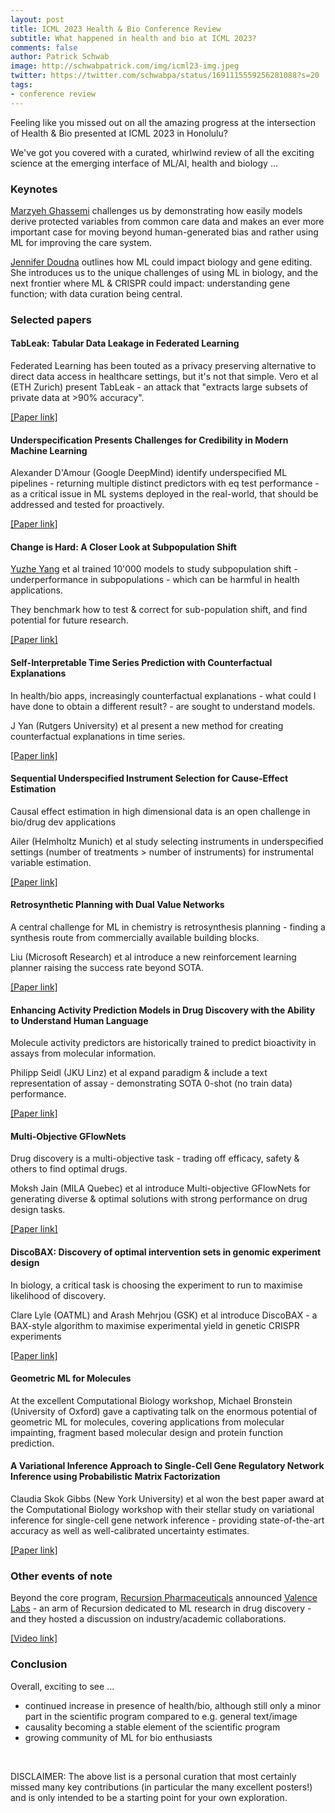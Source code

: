 ```yaml
---
layout: post
title: ICML 2023 Health & Bio Conference Review
subtitle: What happened in health and bio at ICML 2023?
comments: false
author: Patrick Schwab
image: http://schwabpatrick.com/img/icml23-img.jpeg
twitter: https://twitter.com/schwabpa/status/1691115559256281088?s=20
tags:
- conference review
---
```

Feeling like you missed out on all the amazing progress at the intersection of Health & Bio presented at ICML 2023 in Honolulu?

We've got you covered with a curated, whirlwind review of all the exciting science at the emerging interface of ML/AI, health and biology ...

<h3>Keynotes</h3>

<a href="https://healthyml.org/">Marzyeh Ghassemi</a> challenges us by demonstrating how easily models derive protected variables from common care data and makes an ever more important case for moving beyond human-generated bias and rather using ML for improving the care system.

<div class="gallery">
<galleryitem src="http://schwabpatrick.com/img/icml2023/mg1.jpeg"></galleryitem> 
<galleryitem src="http://schwabpatrick.com/img/icml2023/mg2.jpeg"></galleryitem>
<galleryitem src="http://schwabpatrick.com/img/icml2023/mg3.jpeg"></galleryitem>
<galleryitem src="http://schwabpatrick.com/img/icml2023/mg4.jpeg"></galleryitem>
</div>

<a href="https://vcresearch.berkeley.edu/faculty/jennifer-doudna">Jennifer Doudna</a> outlines how ML could impact biology and gene editing. She introduces us to the unique challenges of using ML in biology, and the next frontier where ML & CRISPR could impact: understanding gene function; with data curation being central.

<div class="gallery">
<galleryitem src="http://schwabpatrick.com/img/icml2023/jd1.jpeg"></galleryitem> 
<galleryitem src="http://schwabpatrick.com/img/icml2023/jd2.jpeg"></galleryitem>
<galleryitem src="http://schwabpatrick.com/img/icml2023/jd3.jpeg"></galleryitem>
<galleryitem src="http://schwabpatrick.com/img/icml2023/jd4.jpeg"></galleryitem>
</div>

<h3>Selected papers</h3>

<h4>TabLeak: Tabular Data Leakage in Federated Learning</h4>

Federated Learning has been touted as a privacy preserving alternative to direct data access in healthcare settings, but it's not that simple.
Vero et al (ETH Zurich) present TabLeak - an attack that "extracts large subsets of private data at >90% accuracy".

<a href="https://proceedings.mlr.press/v202/vero23a.html">[Paper link]</a>

<div class="gallery">
<galleryitem src="http://schwabpatrick.com/img/icml2023/fl1.jpeg"></galleryitem> 
<galleryitem src="http://schwabpatrick.com/img/icml2023/fl2.jpeg"></galleryitem>
</div>

<h4>Underspecification Presents Challenges for Credibility in Modern Machine Learning</h4>

Alexander D'Amour (Google DeepMind) identify underspecified ML pipelines - returning multiple distinct predictors with eq test performance - as a critical issue in ML systems deployed in the real-world, that should be addressed and tested for proactively.

<a href="https://jmlr.org/papers/v23/20-1335.html">[Paper link]</a>

<div class="gallery">
<galleryitem src="http://schwabpatrick.com/img/icml2023/us1.jpeg"></galleryitem> 
<galleryitem src="http://schwabpatrick.com/img/icml2023/us2.jpeg"></galleryitem>
<galleryitem src="http://schwabpatrick.com/img/icml2023/us3.jpeg"></galleryitem>
</div>


<h4>Change is Hard: A Closer Look at Subpopulation Shift</h4>

<a href="https://www.mit.edu/~yuzhe/">Yuzhe Yang</a> et al trained 10'000 models to study subpopulation shift - underperformance in subpopulations - which can be harmful in health  applications.

They benchmark how to test & correct for sub-population shift, and find potential for future research.

<a href="https://arxiv.org/abs/2302.12254">[Paper link]</a>

<div class="gallery">
<galleryitem src="http://schwabpatrick.com/img/icml2023/sp1.jpeg"></galleryitem> 
<galleryitem src="http://schwabpatrick.com/img/icml2023/sp2.jpeg"></galleryitem>
<galleryitem src="http://schwabpatrick.com/img/icml2023/sp3.jpeg"></galleryitem>
<galleryitem src="http://schwabpatrick.com/img/icml2023/sp4.jpeg"></galleryitem>
</div>


<h4>Self-Interpretable Time Series Prediction with Counterfactual Explanations</h4>

In health/bio apps, increasingly counterfactual explanations - what could I have done to obtain a different result? - are sought to understand models.

J Yan (Rutgers University) et al present a new method for creating counterfactual explanations in time series.

<a href="https://arxiv.org/abs/2306.06024">[Paper link]</a>

<div class="gallery">
<galleryitem src="http://schwabpatrick.com/img/icml2023/ce1.jpeg"></galleryitem> 
<galleryitem src="http://schwabpatrick.com/img/icml2023/ce2.jpeg"></galleryitem>
<galleryitem src="http://schwabpatrick.com/img/icml2023/ce3.jpeg"></galleryitem>
<galleryitem src="http://schwabpatrick.com/img/icml2023/ce4.jpeg"></galleryitem>
</div>

<h4>Sequential Underspecified Instrument Selection for Cause-Effect Estimation</h4>

Causal effect estimation in high dimensional data is an open challenge in bio/drug dev applications

Ailer (Helmholtz Munich) et al study selecting instruments in underspecified settings (number of treatments > number of instruments) for instrumental variable estimation.

<a href="https://arxiv.org/abs/2302.05684">[Paper link]</a>

<div class="gallery">
<galleryitem src="http://schwabpatrick.com/img/icml2023/sc1.jpeg"></galleryitem> 
<galleryitem src="http://schwabpatrick.com/img/icml2023/sc2.jpeg"></galleryitem>
<galleryitem src="http://schwabpatrick.com/img/icml2023/sc3.jpeg"></galleryitem>
</div>


<h4>Retrosynthetic Planning with Dual Value Networks</h4>

A central challenge for ML in chemistry is retrosynthesis planning - finding a synthesis route from commercially available building blocks.

Liu (Microsoft Research) et al introduce a new reinforcement learning planner raising the success rate beyond SOTA.

<a href="https://arxiv.org/abs/2301.13755">[Paper link]</a>

<div class="gallery">
<galleryitem src="http://schwabpatrick.com/img/icml2023/rs1.jpeg"></galleryitem> 
<galleryitem src="http://schwabpatrick.com/img/icml2023/rs2.jpeg"></galleryitem>
<galleryitem src="http://schwabpatrick.com/img/icml2023/rs3.jpeg"></galleryitem>
<galleryitem src="http://schwabpatrick.com/img/icml2023/rs4.jpeg"></galleryitem>
</div>


<h4>Enhancing Activity Prediction Models in Drug Discovery with the Ability to Understand Human Language</h4>

Molecule activity predictors are historically trained to predict bioactivity in assays from molecular information.

Philipp Seidl (JKU Linz) et al expand paradigm & include a text representation of assay - demonstrating SOTA 0-shot (no train data) performance.

<a href="https://arxiv.org/abs/2303.03363">[Paper link]</a>

<div class="gallery">
<galleryitem src="http://schwabpatrick.com/img/icml2023/ap1.jpeg"></galleryitem> 
<galleryitem src="http://schwabpatrick.com/img/icml2023/ap2.jpeg"></galleryitem>
<galleryitem src="http://schwabpatrick.com/img/icml2023/ap3.jpeg"></galleryitem>
<galleryitem src="http://schwabpatrick.com/img/icml2023/ap4.jpeg"></galleryitem>
</div>

<h4>Multi-Objective GFlowNets</h4>

Drug discovery is a multi-objective task - trading off efficacy, safety & others to find optimal drugs.

Moksh Jain (MILA Quebec) et al introduce Multi-objective GFlowNets for generating diverse & optimal solutions with strong performance on drug design tasks.

<a href="https://arxiv.org/abs/2210.12765">[Paper link]</a>

<div class="gallery">
<galleryitem src="http://schwabpatrick.com/img/icml2023/mo1.jpeg"></galleryitem> 
<galleryitem src="http://schwabpatrick.com/img/icml2023/mo2.jpeg"></galleryitem>
<galleryitem src="http://schwabpatrick.com/img/icml2023/mo3.jpeg"></galleryitem>
<galleryitem src="http://schwabpatrick.com/img/icml2023/mo4.jpeg"></galleryitem>
</div>

<h4>DiscoBAX: Discovery of optimal intervention sets in genomic experiment design</h4>

In biology, a critical task is choosing the experiment to run to maximise likelihood of discovery.

Clare Lyle (OATML) and Arash Mehrjou (GSK) et al introduce DiscoBAX - a BAX-style algorithm to maximise experimental yield in genetic CRISPR experiments

<a href="https://proceedings.mlr.press/v202/lyle23a.html">[Paper link]</a>

<div class="gallery">
<galleryitem src="http://schwabpatrick.com/img/icml2023/db1.jpeg"></galleryitem> 
</div>


<h4>Geometric ML for Molecules</h4>

At the excellent Computational Biology workshop, Michael Bronstein (University of Oxford) gave a captivating talk on the enormous potential of geometric ML for molecules, covering applications from molecular impainting, fragment based molecular design and protein function prediction.

<div class="gallery">
<galleryitem src="http://schwabpatrick.com/img/icml2023/mb1.jpeg"></galleryitem> 
<galleryitem src="http://schwabpatrick.com/img/icml2023/mb2.jpeg"></galleryitem> 
<galleryitem src="http://schwabpatrick.com/img/icml2023/mb3.jpeg"></galleryitem> 
<galleryitem src="http://schwabpatrick.com/img/icml2023/mb4.jpeg"></galleryitem> 
</div>


<h4>A Variational Inference Approach to Single-Cell Gene Regulatory Network Inference using Probabilistic Matrix Factorization</h4>

Claudia Skok Gibbs (New York University) et al won the best paper award at the Computational Biology workshop with their stellar study on variational inference for single-cell gene network inference - providing state-of-the-art accuracy as well as well-calibrated uncertainty estimates.

<a href="https://biorxiv.org/content/10.1101/2022.09.09.507305v3">[Paper link]</a>

<div class="gallery">
<galleryitem src="http://schwabpatrick.com/img/icml2023/cg1.jpeg"></galleryitem> 
<galleryitem src="http://schwabpatrick.com/img/icml2023/cg2.jpeg"></galleryitem> 
<galleryitem src="http://schwabpatrick.com/img/icml2023/cg3.jpeg"></galleryitem> 
<galleryitem src="http://schwabpatrick.com/img/icml2023/cg4.jpeg"></galleryitem> 
</div>

<h3>Other events of note</h3>

Beyond the core program, <a href="https://www.recursion.com/">Recursion Pharmaceuticals</a> announced <a href="https://www.valencelabs.com/">Valence Labs</a> - an arm of Recursion dedicated to ML research in drug discovery - and they hosted a discussion on industry/academic collaborations.


<a href="https://www.youtube.com/watch?v=g2rHFQcOqqI&t=1039s&ab_channel=ValenceLabs">[Video link]</a>

<h3>Conclusion</h3>

Overall, exciting to see ...
- continued increase in presence of health/bio, although still only a minor part in the scientific program compared to e.g. general text/image
- causality becoming a stable element of the scientific program
- growing community of ML for bio enthusiasts

<br/>

DISCLAIMER: The above list is a personal curation that most certainly missed many key contributions (in particular the many excellent posters!) and is only intended to be a starting point for your own exploration.